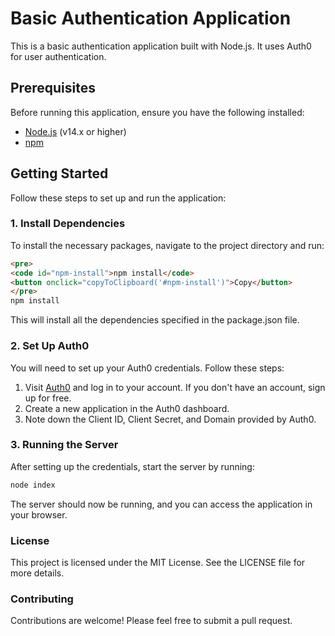 # Basic Authentication Application

This is a basic authentication application built with Node.js. It uses Auth0 for user authentication.

## Prerequisites

Before running this application, ensure you have the following installed:

- [Node.js](https://nodejs.org/) (v14.x or higher)
- [npm](https://www.npmjs.com/get-npm)

## Getting Started

Follow these steps to set up and run the application:

### 1. Install Dependencies

To install the necessary packages, navigate to the project directory and run:

```html
<pre>
<code id="npm-install">npm install</code>
<button onclick="copyToClipboard('#npm-install')">Copy</button>
</pre>
npm install
```

This will install all the dependencies specified in the package.json file.

### 2. Set Up Auth0

You will need to set up your Auth0 credentials. Follow these steps:

1. Visit [Auth0](https://www.auth0.com/) and log in to your account. If you don't have an account, sign up for free.
2. Create a new application in the Auth0 dashboard.
3. Note down the Client ID, Client Secret, and Domain provided by Auth0.

### 3. Running the Server

After setting up the credentials, start the server by running:

```bash
node index
```

The server should now be running, and you can access the application in your browser.

### License

This project is licensed under the MIT License. See the LICENSE file for more details.

### Contributing

Contributions are welcome! Please feel free to submit a pull request.
